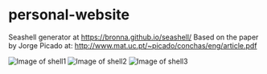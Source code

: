 # personal-website

Seashell generator at https://bronna.github.io/seashell/
Based on the paper by Jorge Picado at: http://www.mat.uc.pt/~picado/conchas/eng/article.pdf

![Image of shell1](bronna.github.io/shell1.png)
![Image of shell2](bronna.github.io/shell2.png)
![Image of shell3](bronna.github.io/shell3.png)
